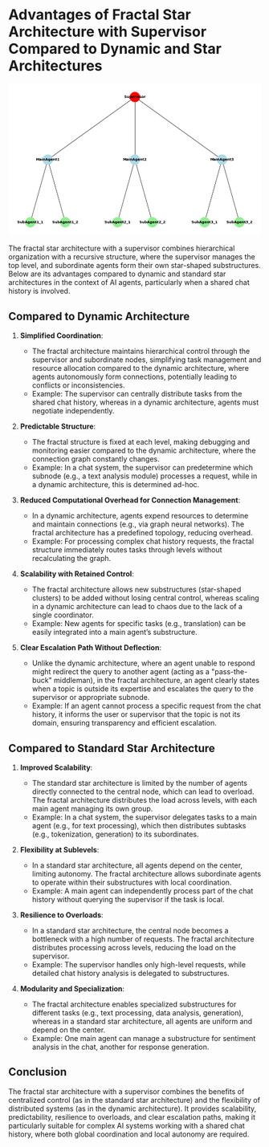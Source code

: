 # Advantages of Fractal Star Architecture with Supervisor Compared to Dynamic and Star Architectures

![schema](./assets/fractal-supervisor.png)

The fractal star architecture with a supervisor combines hierarchical organization with a recursive structure, where the supervisor manages the top level, and subordinate agents form their own star-shaped substructures. Below are its advantages compared to dynamic and standard star architectures in the context of AI agents, particularly when a shared chat history is involved.

## Compared to Dynamic Architecture
1. **Simplified Coordination**:  
   - The fractal architecture maintains hierarchical control through the supervisor and subordinate nodes, simplifying task management and resource allocation compared to the dynamic architecture, where agents autonomously form connections, potentially leading to conflicts or inconsistencies.  
   - Example: The supervisor can centrally distribute tasks from the shared chat history, whereas in a dynamic architecture, agents must negotiate independently.

2. **Predictable Structure**:  
   - The fractal structure is fixed at each level, making debugging and monitoring easier compared to the dynamic architecture, where the connection graph constantly changes.  
   - Example: In a chat system, the supervisor can predetermine which subnode (e.g., a text analysis module) processes a request, while in a dynamic architecture, this is determined ad-hoc.

3. **Reduced Computational Overhead for Connection Management**:  
   - In a dynamic architecture, agents expend resources to determine and maintain connections (e.g., via graph neural networks). The fractal architecture has a predefined topology, reducing overhead.  
   - Example: For processing complex chat history requests, the fractal structure immediately routes tasks through levels without recalculating the graph.

4. **Scalability with Retained Control**:  
   - The fractal architecture allows new substructures (star-shaped clusters) to be added without losing central control, whereas scaling in a dynamic architecture can lead to chaos due to the lack of a single coordinator.  
   - Example: New agents for specific tasks (e.g., translation) can be easily integrated into a main agent’s substructure.

5. **Clear Escalation Path Without Deflection**:  
   - Unlike the dynamic architecture, where an agent unable to respond might redirect the query to another agent (acting as a "pass-the-buck" middleman), in the fractal architecture, an agent clearly states when a topic is outside its expertise and escalates the query to the supervisor or appropriate subnode.  
   - Example: If an agent cannot process a specific request from the chat history, it informs the user or supervisor that the topic is not its domain, ensuring transparency and efficient escalation.

## Compared to Standard Star Architecture
1. **Improved Scalability**:  
   - The standard star architecture is limited by the number of agents directly connected to the central node, which can lead to overload. The fractal architecture distributes the load across levels, with each main agent managing its own group.  
   - Example: In a chat system, the supervisor delegates tasks to a main agent (e.g., for text processing), which then distributes subtasks (e.g., tokenization, generation) to its subordinates.

2. **Flexibility at Sublevels**:  
   - In a standard star architecture, all agents depend on the center, limiting autonomy. The fractal architecture allows subordinate agents to operate within their substructures with local coordination.  
   - Example: A main agent can independently process part of the chat history without querying the supervisor if the task is local.

3. **Resilience to Overloads**:  
   - In a standard star architecture, the central node becomes a bottleneck with a high number of requests. The fractal architecture distributes processing across levels, reducing the load on the supervisor.  
   - Example: The supervisor handles only high-level requests, while detailed chat history analysis is delegated to substructures.

4. **Modularity and Specialization**:  
   - The fractal architecture enables specialized substructures for different tasks (e.g., text processing, data analysis, generation), whereas in a standard star architecture, all agents are uniform and depend on the center.  
   - Example: One main agent can manage a substructure for sentiment analysis in the chat, another for response generation.

## Conclusion
The fractal star architecture with a supervisor combines the benefits of centralized control (as in the standard star architecture) and the flexibility of distributed systems (as in the dynamic architecture). It provides scalability, predictability, resilience to overloads, and clear escalation paths, making it particularly suitable for complex AI systems working with a shared chat history, where both global coordination and local autonomy are required.